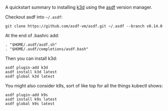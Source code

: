 A quickstart summary to installing [k3d](https://k3d.io) using the
[asdf](https://asdf-vm.com/) version manager.

Checkout asdf into `~/.asdf`:
```
git clone https://github.com/asdf-vm/asdf.git ~/.asdf --branch v0.14.0
```

At the end of .bashrc add:
```
. "$HOME/.asdf/asdf.sh"
. "$HOME/.asdf/completions/asdf.bash"
```

Then you can install k3d:

```
asdf plugin-add k3d
asdf install k3d latest
asdf global k3d latest
```

You might also consider k9s, sort of like top for all the things kubectl shows:

```
asdf plugin-add k9s
asdf install k9s latest
asdf global k9s latest
```
